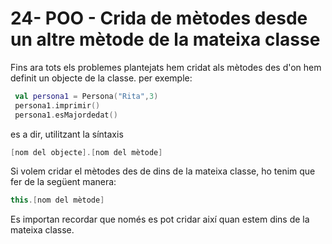 # 24- POO - Crida de mètodes desde un altre mètode de la mateixa classe

Fins ara tots els problemes plantejats hem cridat als mètodes des d'on hem definit un objecte de la classe. per exemple:

```kotlin
 val persona1 = Persona("Rita",3)
 persona1.imprimir()
 persona1.esMajordedat()
```

es a dir, utilitzant la síntaxis

```kotlin
[nom del objecte].[nom del mètode]
```

Si volem cridar el mètodes des de dins de la mateixa classe, ho tenim que fer de la següent manera:

```kotlin
this.[nom del mètode]
```

Es importan recordar que només es pot cridar així quan estem dins de la mateixa classe.
